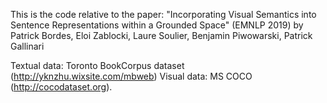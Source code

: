 This is the code relative to the paper: 
"Incorporating Visual Semantics into Sentence Representations within a Grounded Space" (EMNLP 2019) by Patrick Bordes, Eloi Zablocki, Laure Soulier, Benjamin Piwowarski, Patrick Gallinari 

Textual data: Toronto BookCorpus dataset (http://yknzhu.wixsite.com/mbweb)
Visual data: MS COCO (http://cocodataset.org).

